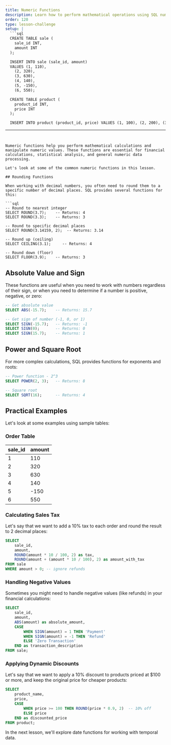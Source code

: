 ```yaml
---
title: Numeric Functions
description: Learn how to perform mathematical operations using SQL numeric functions
order: 120
type: lesson-challenge
setup: |
  ```sql
  CREATE TABLE sale (
    sale_id INT,
    amount INT
  );

  INSERT INTO sale (sale_id, amount) 
  VALUES (1, 110), 
    (2, 320), 
    (3, 630), 
    (4, 140), 
    (5, -150), 
    (6, 550);

  CREATE TABLE product (
    product_id INT,
    price INT
  );

  INSERT INTO product (product_id, price) VALUES (1, 100), (2, 200), (3, 300), (4, 400), (5, 500);
  ```
---
```


Numeric functions help you perform mathematical calculations and manipulate numeric values. These functions are essential for financial calculations, statistical analysis, and general numeric data processing.

Let's look at some of the common numeric functions in this lesson.

## Rounding Functions

When working with decimal numbers, you often need to round them to a specific number of decimal places. SQL provides several functions for this:

```sql
-- Round to nearest integer
SELECT ROUND(3.7);    -- Returns: 4
SELECT ROUND(3.3);    -- Returns: 3

-- Round to specific decimal places
SELECT ROUND(3.14159, 2);  -- Returns: 3.14

-- Round up (ceiling)
SELECT CEILING(3.1);     -- Returns: 4

-- Round down (floor)
SELECT FLOOR(3.9);    -- Returns: 3
```

## Absolute Value and Sign

These functions are useful when you need to work with numbers regardless of their sign, or when you need to determine if a number is positive, negative, or zero:

```sql
-- Get absolute value
SELECT ABS(-15.7);    -- Returns: 15.7

-- Get sign of number (-1, 0, or 1)
SELECT SIGN(-15.7);   -- Returns: -1
SELECT SIGN(0);       -- Returns: 0
SELECT SIGN(15.7);    -- Returns: 1
```

## Power and Square Root

For more complex calculations, SQL provides functions for exponents and roots:

```sql
-- Power function - 2^3
SELECT POWER(2, 3);   -- Returns: 8

-- Square root
SELECT SQRT(16);      -- Returns: 4
```

## Practical Examples

Let's look at some examples using sample tables:

### Order Table

| sale_id | amount |
| ------- | ------ |
| 1       | 110    |
| 2       | 320    |
| 3       | 630    |
| 4       | 140    |
| 5       | -150   |
| 6       | 550    |

### Calculating Sales Tax

Let's say that we want to add a 10% tax to each order and round the result to 2 decimal places:

```sql
SELECT
    sale_id,
    amount,
    ROUND(amount * 10 / 100, 2) as tax,
    ROUND(amount + (amount * 10 / 100), 2) as amount_with_tax
FROM sale
WHERE amount > 0; -- ignore refunds
```

### Handling Negative Values

Sometimes you might need to handle negative values (like refunds) in your financial calculations:

```sql
SELECT
    sale_id,
    amount,
    ABS(amount) as absolute_amount,
    CASE
        WHEN SIGN(amount) = 1 THEN 'Payment'
        WHEN SIGN(amount) = -1 THEN 'Refund'
        ELSE 'Zero Transaction'
    END as transaction_description
FROM sale;
```

### Applying Dynamic Discounts

Let's say that we want to apply a 10% discount to products priced at $100 or more, and keep the original price for cheaper products:

```sql
SELECT
    product_name,
    price,
    CASE
        WHEN price >= 100 THEN ROUND(price * 0.9, 2)  -- 10% off
        ELSE price
    END as discounted_price
FROM product;
```

In the next lesson, we'll explore date functions for working with temporal data.
